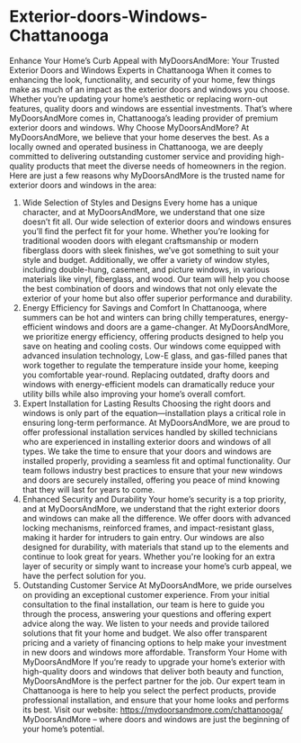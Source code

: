 # Exterior-doors-Windows-Chattanooga
Enhance Your Home’s Curb Appeal with MyDoorsAndMore: Your Trusted Exterior Doors and Windows Experts in Chattanooga
When it comes to enhancing the look, functionality, and security of your home, few things make as much of an impact as the exterior doors and windows you choose. Whether you’re updating your home’s aesthetic or replacing worn-out features, quality doors and windows are essential investments. That’s where MyDoorsAndMore comes in, Chattanooga’s leading provider of premium exterior doors and windows.
Why Choose MyDoorsAndMore?
At MyDoorsAndMore, we believe that your home deserves the best. As a locally owned and operated business in Chattanooga, we are deeply committed to delivering outstanding customer service and providing high-quality products that meet the diverse needs of homeowners in the region. Here are just a few reasons why MyDoorsAndMore is the trusted name for exterior doors and windows in the area:
1. Wide Selection of Styles and Designs
Every home has a unique character, and at MyDoorsAndMore, we understand that one size doesn’t fit all. Our wide selection of exterior doors and windows ensures you’ll find the perfect fit for your home. Whether you’re looking for traditional wooden doors with elegant craftsmanship or modern fiberglass doors with sleek finishes, we’ve got something to suit your style and budget.
Additionally, we offer a variety of window styles, including double-hung, casement, and picture windows, in various materials like vinyl, fiberglass, and wood. Our team will help you choose the best combination of doors and windows that not only elevate the exterior of your home but also offer superior performance and durability.
2. Energy Efficiency for Savings and Comfort
In Chattanooga, where summers can be hot and winters can bring chilly temperatures, energy-efficient windows and doors are a game-changer. At MyDoorsAndMore, we prioritize energy efficiency, offering products designed to help you save on heating and cooling costs. Our windows come equipped with advanced insulation technology, Low-E glass, and gas-filled panes that work together to regulate the temperature inside your home, keeping you comfortable year-round.
Replacing outdated, drafty doors and windows with energy-efficient models can dramatically reduce your utility bills while also improving your home’s overall comfort.
3. Expert Installation for Lasting Results
Choosing the right doors and windows is only part of the equation—installation plays a critical role in ensuring long-term performance. At MyDoorsAndMore, we are proud to offer professional installation services handled by skilled technicians who are experienced in installing exterior doors and windows of all types. We take the time to ensure that your doors and windows are installed properly, providing a seamless fit and optimal functionality.
Our team follows industry best practices to ensure that your new windows and doors are securely installed, offering you peace of mind knowing that they will last for years to come.
4. Enhanced Security and Durability
Your home’s security is a top priority, and at MyDoorsAndMore, we understand that the right exterior doors and windows can make all the difference. We offer doors with advanced locking mechanisms, reinforced frames, and impact-resistant glass, making it harder for intruders to gain entry.
Our windows are also designed for durability, with materials that stand up to the elements and continue to look great for years. Whether you're looking for an extra layer of security or simply want to increase your home’s curb appeal, we have the perfect solution for you.
5. Outstanding Customer Service
At MyDoorsAndMore, we pride ourselves on providing an exceptional customer experience. From your initial consultation to the final installation, our team is here to guide you through the process, answering your questions and offering expert advice along the way. We listen to your needs and provide tailored solutions that fit your home and budget.
We also offer transparent pricing and a variety of financing options to help make your investment in new doors and windows more affordable.
Transform Your Home with MyDoorsAndMore
If you’re ready to upgrade your home’s exterior with high-quality doors and windows that deliver both beauty and function, MyDoorsAndMore is the perfect partner for the job. Our expert team in Chattanooga is here to help you select the perfect products, provide professional installation, and ensure that your home looks and performs its best.
Visit our website:  https://mydoorsandmore.com/chattanooga/ 
MyDoorsAndMore – where doors and windows are just the beginning of your home’s potential. 
